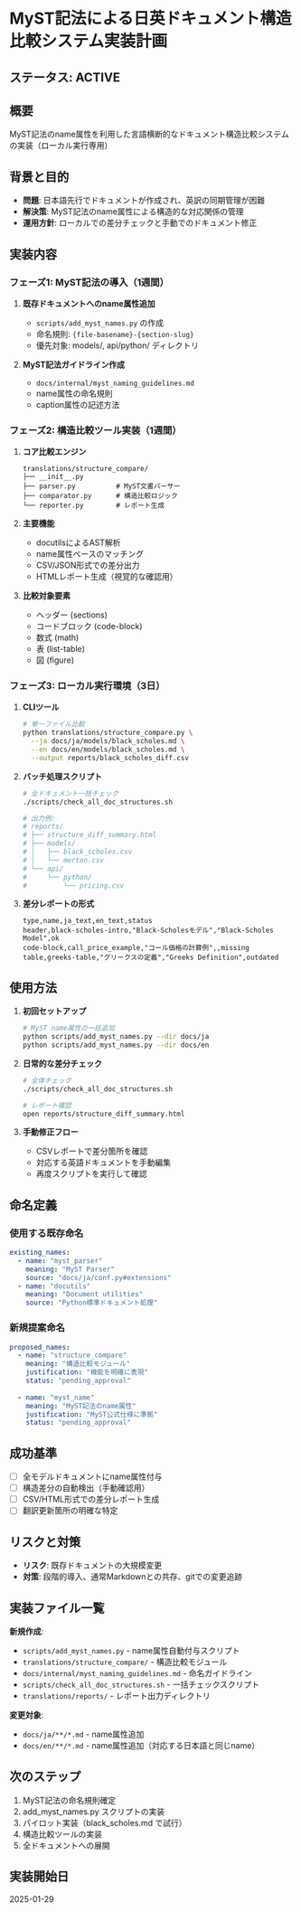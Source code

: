 # MyST記法による日英ドキュメント構造比較システム実装計画

## ステータス: ACTIVE

## 概要
MyST記法のname属性を利用した言語横断的なドキュメント構造比較システムの実装（ローカル実行専用）

## 背景と目的
- **問題**: 日本語先行でドキュメントが作成され、英訳の同期管理が困難
- **解決策**: MyST記法のname属性による構造的な対応関係の管理
- **運用方針**: ローカルでの差分チェックと手動でのドキュメント修正

## 実装内容

### フェーズ1: MyST記法の導入（1週間）

1. **既存ドキュメントへのname属性追加**
   - `scripts/add_myst_names.py` の作成
   - 命名規則: `{file-basename}-{section-slug}`
   - 優先対象: models/, api/python/ ディレクトリ

2. **MyST記法ガイドライン作成**
   - `docs/internal/myst_naming_guidelines.md`
   - name属性の命名規則
   - caption属性の記述方法

### フェーズ2: 構造比較ツール実装（1週間）

1. **コア比較エンジン**
   ```
   translations/structure_compare/
   ├── __init__.py
   ├── parser.py          # MyST文書パーサー
   ├── comparator.py      # 構造比較ロジック
   └── reporter.py        # レポート生成
   ```

2. **主要機能**
   - docutilsによるAST解析
   - name属性ベースのマッチング
   - CSV/JSON形式での差分出力
   - HTMLレポート生成（視覚的な確認用）

3. **比較対象要素**
   - ヘッダー (sections)
   - コードブロック (code-block)
   - 数式 (math)
   - 表 (list-table)
   - 図 (figure)

### フェーズ3: ローカル実行環境（3日）

1. **CLIツール**
   ```bash
   # 単一ファイル比較
   python translations/structure_compare.py \
     --ja docs/ja/models/black_scholes.md \
     --en docs/en/models/black_scholes.md \
     --output reports/black_scholes_diff.csv
   ```

2. **バッチ処理スクリプト**
   ```bash
   # 全ドキュメント一括チェック
   ./scripts/check_all_doc_structures.sh
   
   # 出力例:
   # reports/
   # ├── structure_diff_summary.html
   # ├── models/
   # │   ├── black_scholes.csv
   # │   └── merton.csv
   # └── api/
   #     └── python/
   #         └── pricing.csv
   ```

3. **差分レポートの形式**
   ```csv
   type,name,ja_text,en_text,status
   header,black-scholes-intro,"Black-Scholesモデル","Black-Scholes Model",ok
   code-block,call_price_example,"コール価格の計算例",,missing
   table,greeks-table,"グリークスの定義","Greeks Definition",outdated
   ```

## 使用方法

1. **初回セットアップ**
   ```bash
   # MyST name属性の一括追加
   python scripts/add_myst_names.py --dir docs/ja
   python scripts/add_myst_names.py --dir docs/en
   ```

2. **日常的な差分チェック**
   ```bash
   # 全体チェック
   ./scripts/check_all_doc_structures.sh
   
   # レポート確認
   open reports/structure_diff_summary.html
   ```

3. **手動修正フロー**
   - CSVレポートで差分箇所を確認
   - 対応する英語ドキュメントを手動編集
   - 再度スクリプトを実行して確認

## 命名定義

### 使用する既存命名
```yaml
existing_names:
  - name: "myst_parser"
    meaning: "MyST Parser"
    source: "docs/ja/conf.py#extensions"
  - name: "docutils"
    meaning: "Document utilities"
    source: "Python標準ドキュメント処理"
```

### 新規提案命名
```yaml
proposed_names:
  - name: "structure_compare"
    meaning: "構造比較モジュール"
    justification: "機能を明確に表現"
    status: "pending_approval"
  
  - name: "myst_name"
    meaning: "MyST記法のname属性"
    justification: "MyST公式仕様に準拠"
    status: "pending_approval"
```

## 成功基準
- [ ] 全モデルドキュメントにname属性付与
- [ ] 構造差分の自動検出（手動確認用）
- [ ] CSV/HTML形式での差分レポート生成
- [ ] 翻訳更新箇所の明確な特定

## リスクと対策
- **リスク**: 既存ドキュメントの大規模変更
- **対策**: 段階的導入、通常Markdownとの共存、gitでの変更追跡

## 実装ファイル一覧

**新規作成**:
- `scripts/add_myst_names.py` - name属性自動付与スクリプト
- `translations/structure_compare/` - 構造比較モジュール
- `docs/internal/myst_naming_guidelines.md` - 命名ガイドライン
- `scripts/check_all_doc_structures.sh` - 一括チェックスクリプト
- `translations/reports/` - レポート出力ディレクトリ

**変更対象**:
- `docs/ja/**/*.md` - name属性追加
- `docs/en/**/*.md` - name属性追加（対応する日本語と同じname）

## 次のステップ
1. MyST記法の命名規則確定
2. add_myst_names.py スクリプトの実装
3. パイロット実装（black_scholes.md で試行）
4. 構造比較ツールの実装
5. 全ドキュメントへの展開

## 実装開始日
2025-01-29